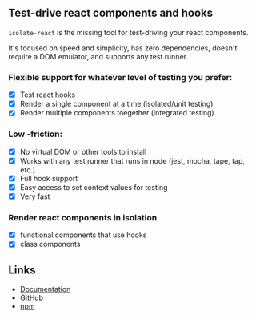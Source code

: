 ## Test-drive react components and hooks

`isolate-react` is the missing tool for test-driving your react components.

It's focused on speed and simplicity, has zero dependencies, doesn't require a DOM emulator, and supports any test runner.

### Flexible support for whatever level of testing you prefer:
- [x] Test react hooks
- [x] Render a single component at a time (isolated/unit testing) 
- [x] Render multiple components toegether (integrated testing)

### Low -friction:
- [x] No virtual DOM or other tools to install
- [x] Works with any test runner that runs in node (jest, mocha, tape, tap, etc.)
- [x] Full hook support
- [x] Easy access to set context values for testing
- [x] Very fast

### Render react components in isolation
- [x] functional components that use hooks
- [x] class components

## Links

- [Documentation](https://davidmfoley.github.io/isolate-react/)
- [GitHub](https://github.com/davidmfoley/isolate-react)
- [npm](https://npmjs.com/package/isolate-react)

